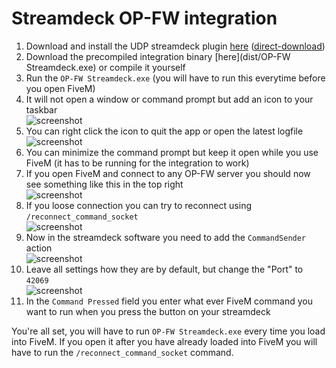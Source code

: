 # Streamdeck OP-FW integration

1. Download and install the UDP streamdeck plugin [here](https://github.com/Zayik/CommandSender) ([direct-download](https://github.com/Zayik/CommandSender/raw/master/Release/com.biffmasterzay.commandsender.streamDeckPlugin))
2. Download the precompiled integration binary [here](dist/OP-FW Streamdeck.exe) or compile it yourself
3. Run the `OP-FW Streamdeck.exe` (you will have to run this everytime before you open FiveM)
4. It will not open a window or command prompt but add an icon to your taskbar    
![screenshot](https://i.twoot.org/Cufo7/liqEguFu74.png)
5. You can right click the icon to quit the app or open the latest logfile  
![screenshot](https://i.twoot.org/Cufo7/biyoRAYE74.png)
6. You can minimize the command prompt but keep it open while you use FiveM (it has to be running for the integration to work)
7. If you open FiveM and connect to any OP-FW server you should now see something like this in the top right  
![screenshot](https://i.twoot.org/Cufo7/FeNEbEQo25.png)
8. If you loose connection you can try to reconnect using `/reconnect_command_socket`  
![screenshot](https://i.twoot.org/Cufo7/XOrirOcE89.png)
9. Now in the streamdeck software you need to add the `CommandSender` action  
![screenshot](https://i.twoot.org/Cufo7/CutaSURO98.png)
10. Leave all settings how they are by default, but change the "Port" to `42069`  
![screenshot](https://i.twoot.org/Cufo7/zUpoBova02.png)
11. In the `Command Pressed` field you enter what ever FiveM command you want to run when you press the button on your streamdeck

You're all set, you will have to run `OP-FW Streamdeck.exe` every time you load into FiveM. If you open it after you have already loaded into FiveM you will have to run the `/reconnect_command_socket` command.
